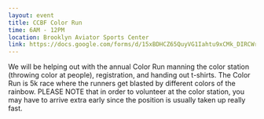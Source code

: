```yaml
---
layout: event
title: CCBF Color Run
time: 6AM - 12PM
location: Brooklyn Aviator Sports Center
link: https://docs.google.com/forms/d/15xBDHCZ65QuyVG1Iahtu9xCMk_DIRCWrKaHG5PnaZFU/viewform
---
```

We will be helping out with the annual Color Run manning the color station (throwing color at people), registration, and handing out t-shirts.  The Color Run is 5k race where the runners get blasted by different colors of the rainbow.  PLEASE NOTE that in order to volunteer at the color station, you may have to arrive extra early since the position is usually taken up really fast.